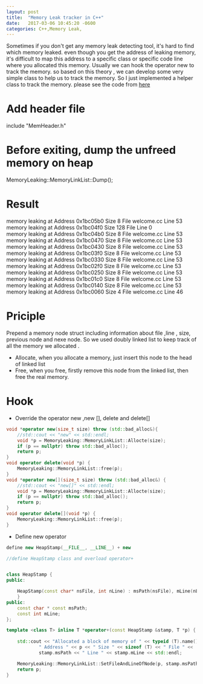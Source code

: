 ```yaml
---
layout: post
title:  "Memory Leak tracker in C++"
date:   2017-03-06 10:45:20 -0600
categories: C++,Memory Leak,
---
```

Sometimes if you don't get any memory leak detecting tool, it's hard to find which memory leaked. even though you get the address of leaking memory, it's difficult to
map this address to a specific class or specific code line where you allocated this memory.
Usually we can hook the operator new to track the memory. so based on this theory , we can develop some very simple class to help us to track the memory.
So I just implemented a helper class to track the memory. please see the code from [here](https://github.com/EthanHao/MemLeakTracker.git)


# Add header file
include "MemHeader.h"

# Before exiting, dump the unfreed memory on heap  
 MemoryLeaking::MemoryLinkList::Dump();
 
# Result  
memory leaking at  Address 0x1bc05b0 Size 8 File welcome.cc Line 53  
memory leaking at  Address 0x1bc04f0 Size 128 File  Line 0  
memory leaking at  Address 0x1bc04b0 Size 8 File welcome.cc Line 53  
memory leaking at  Address 0x1bc0470 Size 8 File welcome.cc Line 53  
memory leaking at  Address 0x1bc0430 Size 8 File welcome.cc Line 53  
memory leaking at  Address 0x1bc03f0 Size 8 File welcome.cc Line 53  
memory leaking at  Address 0x1bc0330 Size 8 File welcome.cc Line 53  
memory leaking at  Address 0x1bc02f0 Size 8 File welcome.cc Line 53  
memory leaking at  Address 0x1bc0250 Size 8 File welcome.cc Line 53  
memory leaking at  Address 0x1bc01c0 Size 8 File welcome.cc Line 53  
memory leaking at  Address 0x1bc0140 Size 8 File welcome.cc Line 53  
memory leaking at  Address 0x1bc0060 Size 4 File welcome.cc Line 46  


# Priciple

Prepend a memory node struct including information about file ,line , size, previous node and nexe node. So we used doubly linked list
to keep track of all the memory we allocated .  

* Allocate, when you allocate a memory, just insert this node to the head of linked list  
* Free, when you free, firstly remove this node from the linked list, then free the real memory.   

# Hook  
* Override the operator new ,new [], delete and delete[]  

```cpp
void *operator new(size_t size) throw (std::bad_alloc&){
    //std::cout << "new" << std::endl;
    void *p = MemoryLeaking::MemoryLinkList::Allocte(size);
    if (p == nullptr) throw std::bad_alloc();
    return p;
}
void operator delete(void *p) {
    MemoryLeaking::MemoryLinkList::free(p);
}
void *operator new[](size_t size) throw (std::bad_alloc&) {
    //std::cout << "new[]" << std::endl;
    void *p = MemoryLeaking::MemoryLinkList::Allocte(size);
    if (p == nullptr) throw std::bad_alloc();
    return p;
}
void operator delete[](void *p) {
    MemoryLeaking::MemoryLinkList::free(p);
}
```
* Define new operator  

```cpp
define new HeapStamp(__FILE__, __LINE__) + new

//define HeapStamp class and overload operator+


class HeapStamp {
public:

    HeapStamp(const char* nsFile, int nLine) : msPath(nsFile), mLine(nLine) {
    }
public:
    const char * const msPath;
    const int mLine;
};

template <class T> inline T *operator+(const HeapStamp &stamp, T *p) {
 
    std::cout << "Allocated a block of memory of " << typeid (T).name() <<
            " Address " << p << " Size " << sizeof (T) << " File " << 
            stamp.msPath << " Line " << stamp.mLine << std::endl;

    MemoryLeaking::MemoryLinkList::SetFileAndLineOfNode(p, stamp.msPath, stamp.mLine);
    return p;
}
```


